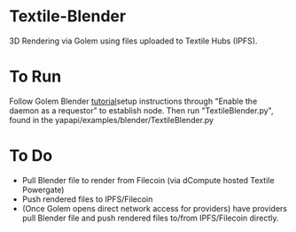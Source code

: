 # Textile-Blender
3D Rendering via Golem using files uploaded to Textile Hubs (IPFS).

# To Run
Follow Golem Blender [tutorial](https://handbook.golem.network/requestor-tutorials/flash-tutorial-of-requestor-development)setup instructions through "Enable the daemon as a requestor" to establish node. Then run "TextileBlender.py", found in the yapapi/examples/blender/TextileBlender.py

# To Do
- Pull Blender file to render from Filecoin (via dCompute hosted Textile Powergate)
- Push rendered files to IPFS/Filecoin
- (Once Golem opens direct network access for providers) have providers pull Blender file and push rendered files to/from IPFS/Filecoin directly.
